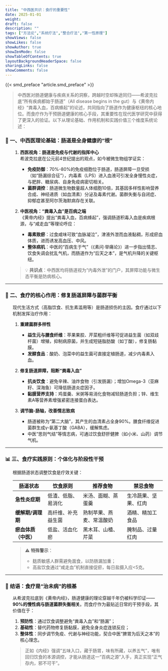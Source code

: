 ```yaml
---
title: "中西医共识：食疗的重要性"
date: 2025-01-01
weight: 
draft: false
description: ""
tags: ["方法论","系统疗法","整合疗法","第一性原理"]
showViews: false
showLikes: false
showAuthor: true
showZenMode: false
showTableOfContents: true
layoutBackgroundHeaderSpace: false
sharingLinks: false
showComments: false
---
```


{{< smd_preface "article.smd_preface" >}}


>中西医对肠道健康与疾病关系的洞察，跨越时空却殊途同归——希波克拉底“所有疾病都始于肠道”（All disease begins in the gut）与《黄帝内经》“粪毒入血，百病蜂起”的论述，共同指向了肠道作为健康枢纽的核心地位。而食疗作为干预肠道健康的核心手段，其重要性在现代医学研究中获得了更深入的验证。以下从理论基础、作用机制和实践价值三个维度系统论述：

### 🔬 **一、中西医理论基础：肠道是全身健康的“根”**

<ol>

1. **西医视角：肠道是免疫与代谢的指挥中心**  
   希波克拉底在公元前4世纪提出的观点，如今被微生物组学证实：  
   - **免疫防御**：70%-80%的免疫细胞位于肠道，肠道屏障一旦受损（如“肠漏综合征”），内毒素（LPS）进入血液可引发全身慢性炎症，与肥胖、糖尿病、自身免疫病密切相关。  
   - **菌群调控**：肠道微生物数量超人体细胞10倍，其基因多样性影响营养合成、神经递质（如血清素）分泌及毒素代谢。菌群失衡与自闭症、抑郁症甚至阿尔茨海默病存在关联。

2. **中医视角：“粪毒入血”是百病之端**  
   《黄帝内经》提出“粪毒入血，百病蜂起”，强调肠道积毒入血是疾病根源，与“咸走血”等理论呼应：  
   - **毒素致瘀**：过食咸味可致“血脉凝泣”，津液外泄而血液黏稠，形成瘀血体质，进而诱发高血压、中风。  
   - **整体病机**：中医的“百病生于气”（《素问·举痛论》）进一步指出情志、饮食失调会扰乱气机，而肠道作为“后天之本”，是气机升降的关键枢纽。

> 💡 **共识点**：中西医均将肠道视为“内毒外泄”的门户，其屏障功能与微生态平衡是防病核心。

</ol>

---

### 🥗 **二、食疗的核心作用：修复肠道屏障与菌群平衡**

<ol>

现代生活方式（高脂饮食、抗生素滥用等）是肠道损伤的主因。食疗通过以下机制发挥治疗作用：

1. **重建菌群多样性**  
   - **益生元与膳食纤维**：苹果果胶、芹菜粗纤维等可促进益生菌（如双歧杆菌）增殖，抑制病原菌，并生成短链脂肪酸（如丁酸），修复肠黏膜。  
   - **发酵食品**：酸奶、泡菜中的益生菌可直接定植肠道，减少内毒素入血。

2. **修复肠道屏障，阻断“粪毒入血”**  
   - **抗炎饮食**：避免辛辣、油炸食物（引发肠漏）；增加Omega-3（亚麻籽、深海鱼）可降低肠道炎症因子。  
   - **黏膜营养支持**：鸡蛋羹、米粥等易消化食物减轻肠道负担；锌、维生素A等营养素增强紧密连接蛋白表达。

3. **调节脑-肠轴，改善情志致病**  
   - 肠道被称为“第二大脑”，其产生的血清素占全身90%。膳食纤维促进菌群生成γ-氨基丁酸（GABA），缓解焦虑。  
   - 中医“思则气结”等情志病，可通过饮食舒肝健脾（如小米、山药）调节气机。

</ol>

---

### 📊 **三、食疗实践原则：个体化与阶段性干预**

<ol>

根据肠道状态调整饮食是疗效关键：

| **肠道状态**       | **饮食原则**                     | **推荐食物**                     | **禁忌食物**               |
|--------------------|----------------------------------|----------------------------------|---------------------------|
| **急性炎症期**     | 低渣、低脂、易消化              | 米汤、面糊、蒸蛋羹 | 生冷蔬果、坚果、红肉 |
| **缓解期/调理期**  | 高纤维、补充益生菌              | 熟制苹果、燕麦、常温酸奶 | 酒精、精加工食品    |
| **瘀血体质（中医）** | 低盐、活血化瘀                  | 黑木耳、山楂、芹菜   | 腌制品、过量红肉     |

> ⚠️ **特殊警示**：  
> - 麸质敏感人群需避免面食，以防肠漏加重；  
> - 高盐饮食通过“咸走血”机制直接促瘀，每日盐摄入应<5克。

</ol>

---

### 💎 **结语：食疗是“治未病”的根基**

<ol>

从希波克拉底到《黄帝内经》，肠道健康的理论穿越千年仍被科学印证——**90%的慢性病与肠道菌群失衡相关**。而食疗作为最贴近日常的干预手段，其价值在于：  
1. **预防性**：通过饮食调整避免“粪毒入血”和“肠漏”；  
2. **基础性**：替代药物修复肠黏膜，避免全身炎症连锁反应；  
3. **整体性**：同步调节免疫、代谢与神经功能，契合中医“脾胃为后天之本”的核心理念。  

>正如《内经》强调“五味入口，藏于肠胃，味有所藏，以养五气”，唯有回归饮食的本源调控，才能从肠道这一“百病之源”入手，真正实现“正气存内，邪不可干”。

</ol>